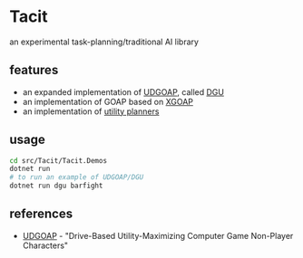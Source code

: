 
# Tacit

an experimental task-planning/traditional AI library

## features

+ an expanded implementation of [UDGOAP](https://arrow.tudublin.ie/sciendoc/176/), called [DGU](./src/Tacit/Framework/DGU/)
+ an implementation of GOAP based on [XGOAP](https://github.com/active-logic/xgoap)
+ an implementation of [utility planners](https://en.wikipedia.org/wiki/Utility_system)

## usage

```sh
cd src/Tacit/Tacit.Demos
dotnet run
# to run an example of UDGOAP/DGU
dotnet run dgu barfight
```

## references

+ [UDGOAP](https://arrow.tudublin.ie/sciendoc/176/) - "Drive-Based Utility-Maximizing Computer Game Non-Player Characters"


